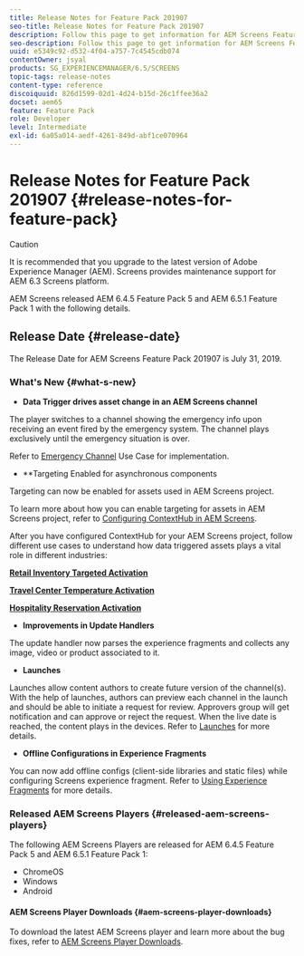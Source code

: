 ```yaml
---
title: Release Notes for Feature Pack 201907
seo-title: Release Notes for Feature Pack 201907
description: Follow this page to get information for AEM Screens Feature Pack 201907 released on July 31, 2019.
seo-description: Follow this page to get information for AEM Screens Feature Pack 201907 released on July 31, 2019.
uuid: e5349c92-d532-4f04-a757-7c4545cdb074
contentOwner: jsyal
products: SG_EXPERIENCEMANAGER/6.5/SCREENS
topic-tags: release-notes
content-type: reference
discoiquuid: 826d1599-02d1-4d24-b15d-26c1ffee36a2
docset: aem65
feature: Feature Pack
role: Developer
level: Intermediate
exl-id: 6a05a014-aedf-4261-849d-abf1ce070964
---
```

# Release Notes for Feature Pack 201907 {#release-notes-for-feature-pack}

>[!CAUTION]
>
>It is recommended that you upgrade to the latest version of Adobe Experience Manager (AEM). Screens provides maintenance support for AEM 6.3 Screens platform.

AEM Screens released AEM 6.4.5 Feature Pack 5 and AEM 6.5.1 Feature Pack 1 with the following details.

## Release Date {#release-date}

The Release Date for AEM Screens Feature Pack 201907 is July 31, 2019.

### What's New {#what-s-new}

* **Data Trigger drives asset change in an AEM Screens channel**

The player switches to a channel showing the emergency info upon receiving an event fired by the emergency system. The channel plays exclusively until the emergency situation is over.

Refer to [Emergency Channel](emergency-channel.md) Use Case for implementation.

* **Targeting Enabled for asynchronous components

Targeting can now be enabled for assets used in AEM Screens project.

To learn more about how you can enable targeting for assets in AEM Screens project, refer to [Configuring ContextHub in AEM Screens](configuring-context-hub.md).

After you have configured ContextHub for your AEM Screens project, follow different use cases to understand how data triggered assets plays a vital role in different industries:

**[Retail Inventory Targeted Activation](retail-inventory-activation.md)**

**[Travel Center Temperature Activation](local-temperature-activation.md)**

**[Hospitality Reservation Activation](hospitality-reservation-activation.md)**

* **Improvements in Update Handlers**

The update handler now parses the experience fragments and collects any image, video or product associated to it.

* **Launches**

Launches allow content authors to create future version of the channel(s). With the help of launches, authors can preview each channel in the launch and should be able to initiate a request for review. Approvers group will get notification and can approve or reject the request. When the live date is reached, the content plays in the devices.
Refer to [Launches](launches.md) for more details.

* **Offline Configurations in Experience Fragments**

You can now add offline configs (client-side libraries and static files) while configuring Screens experience fragment. Refer to [Using Experience Fragments](experience-fragments-in-screens.md) for more details.

### Released AEM Screens Players {#released-aem-screens-players}

The following AEM Screens Players are released for AEM 6.4.5 Feature Pack 5 and AEM 6.5.1 Feature Pack 1:

* ChromeOS
* Windows
* Android

#### AEM Screens Player Downloads  {#aem-screens-player-downloads}

To download the latest AEM Screens player and learn more about the bug fixes, refer to [AEM Screens Player Downloads](https://download.macromedia.com/screens/).
